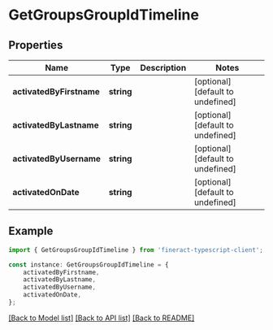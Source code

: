 # GetGroupsGroupIdTimeline


## Properties

Name | Type | Description | Notes
------------ | ------------- | ------------- | -------------
**activatedByFirstname** | **string** |  | [optional] [default to undefined]
**activatedByLastname** | **string** |  | [optional] [default to undefined]
**activatedByUsername** | **string** |  | [optional] [default to undefined]
**activatedOnDate** | **string** |  | [optional] [default to undefined]

## Example

```typescript
import { GetGroupsGroupIdTimeline } from 'fineract-typescript-client';

const instance: GetGroupsGroupIdTimeline = {
    activatedByFirstname,
    activatedByLastname,
    activatedByUsername,
    activatedOnDate,
};
```

[[Back to Model list]](../README.md#documentation-for-models) [[Back to API list]](../README.md#documentation-for-api-endpoints) [[Back to README]](../README.md)
